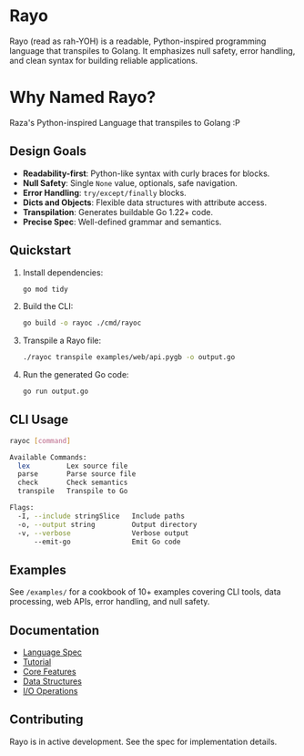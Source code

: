 # Rayo

Rayo (read as rah-YOH) is a readable, Python-inspired programming language that transpiles to Golang. It emphasizes null safety, error handling, and clean syntax for building reliable applications.

# Why Named Rayo?

Raza's Python-inspired Language that transpiles to Golang :P

## Design Goals

- **Readability-first**: Python-like syntax with curly braces for blocks.
- **Null Safety**: Single `None` value, optionals, safe navigation.
- **Error Handling**: `try/except/finally` blocks.
- **Dicts and Objects**: Flexible data structures with attribute access.
- **Transpilation**: Generates buildable Go 1.22+ code.
- **Precise Spec**: Well-defined grammar and semantics.

## Quickstart

1. Install dependencies:
   ```sh
   go mod tidy
   ```

2. Build the CLI:
   ```sh
   go build -o rayoc ./cmd/rayoc
   ```

3. Transpile a Rayo file:
   ```sh
   ./rayoc transpile examples/web/api.pygb -o output.go
   ```

4. Run the generated Go code:
   ```sh
   go run output.go
   ```

## CLI Usage

```sh
rayoc [command]

Available Commands:
  lex         Lex source file
  parse       Parse source file
  check       Check semantics
  transpile   Transpile to Go

Flags:
  -I, --include stringSlice   Include paths
  -o, --output string         Output directory
  -v, --verbose               Verbose output
      --emit-go               Emit Go code
```

## Examples

See `/examples/` for a cookbook of 10+ examples covering CLI tools, data processing, web APIs, error handling, and null safety.

## Documentation

- [Language Spec](/docs/spec.md)
- [Tutorial](/docs/tutorial.md)
- [Core Features](/docs/core.md)
- [Data Structures](/docs/data.md)
- [I/O Operations](/docs/io.md)

## Contributing

Rayo is in active development. See the spec for implementation details.
